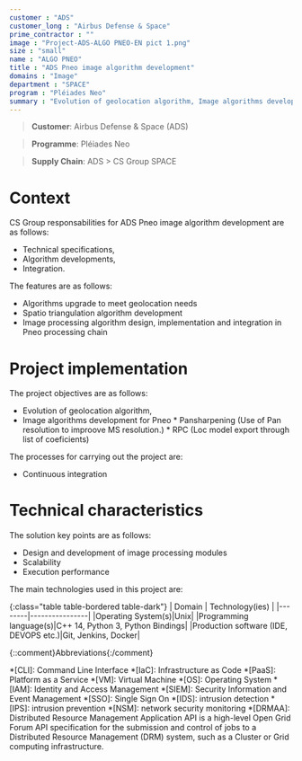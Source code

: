 ```yaml
---
customer : "ADS"
customer_long : "Airbus Defense & Space"
prime_contractor : ""
image : "Project-ADS-ALGO PNEO-EN pict 1.png"
size : "small"
name : "ALGO PNEO"
title : "ADS Pneo image algorithm development"
domains : "Image"
department : "SPACE"
program : "Pléiades Neo"
summary : "Evolution of geolocation algorithm, Image algorithms development for Pneo.  Pansharpening (Use of Pan resolution to improove MS resolution.).  RPC (Loc model export through list of coeficients)"
---
```


> __Customer__\: Airbus Defense & Space (ADS)

> __Programme__\: Pléiades Neo

> __Supply Chain__\: ADS >  CS Group SPACE


# Context


CS Group responsabilities for ADS Pneo image algorithm development are as follows:
* Technical specifications,
* Algorithm developments,
* Integration.



The features are as follows:
* Algorithms upgrade to meet geolocation needs
* Spatio triangulation algorithm development
* Image processing algorithm design, implementation and integration in Pneo processing chain

# Project implementation

The project objectives are as follows:
* Evolution of geolocation algorithm,
* Image algorithms development for Pneo
	  * Pansharpening (Use of Pan resolution to improove MS resolution.)
	  * RPC (Loc model export through list of coeficients)

The processes for carrying out the project are:
* Continuous integration

# Technical characteristics

The solution key points are as follows:
* Design and development of image processing modules
* Scalability
* Execution performance



The main technologies used in this project are:

{:class="table table-bordered table-dark"}
| Domain | Technology(ies) |
|--------|----------------|
|Operating System(s)|Unix|
|Programming language(s)|C++ 14, Python 3, Python Bindings|
|Production software (IDE, DEVOPS etc.)|Git, Jenkins, Docker|



{::comment}Abbreviations{:/comment}

*[CLI]: Command Line Interface
*[IaC]: Infrastructure as Code
*[PaaS]: Platform as a Service
*[VM]: Virtual Machine
*[OS]: Operating System
*[IAM]: Identity and Access Management
*[SIEM]: Security Information and Event Management
*[SSO]: Single Sign On
*[IDS]: intrusion detection
*[IPS]: intrusion prevention
*[NSM]: network security monitoring
*[DRMAA]: Distributed Resource Management Application API is a high-level Open Grid Forum API specification for the submission and control of jobs to a Distributed Resource Management (DRM) system, such as a Cluster or Grid computing infrastructure.
